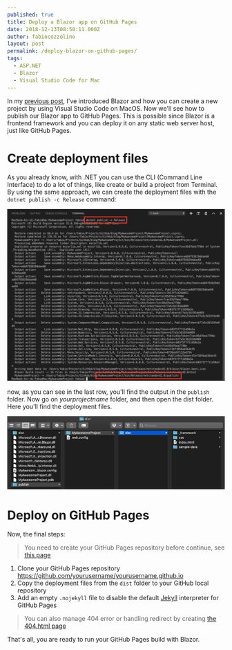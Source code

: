 ```yaml
---
published: true
title: Deploy a Blazor app on GitHub Pages
date: 2018-12-13T08:58:11.000Z
author: fabiocozzolino
layout: post
permalink: /deploy-blazor-on-github-pages/
tags:
  - ASP.NET
  - Blazor
  - Visual Studio Code for Mac
---
```

In my [previous post](http://www.fabiocozzolino.eu/develop-blazor-project-visual-studio-code-mac/), I've introduced Blazor and how you can create a new project by using Visual Studio Code on MacOS. Now we'll see how to publish our Blazor app to GitHub Pages. This is possible since Blazor is a frontend framework and you can deploy it on any static web server host, just like GitHub Pages. 

# Create deployment files
As you already know, with .NET you can use the CLI (Command Line Interface) to do a lot of things, like create or build a project from Terminal. By using the same approach, we can create the deployment files with the `dotnet publish -c Release` command:

![Publish Blazor app](/assets/img/dotnet-publish.png)

now, as you can see in the last row, you'll find the output in the `publish` folder. Now go on *yourprojectname* folder, and then open the dist folder. Here you'll find the deployment files. 

![Deployment files](/assets/img/blazor-deployment-files.png)

# Deploy on GitHub Pages
Now, the final steps:
> You need to create your GitHub Pages repository before continue, see [this page](https://guides.github.com/features/pages/)

1. Clone your GitHub Pages repository https://github.com/yourusername/yourusername.github.io
2. Copy the deployment files from the `dist` folder to your GitHub local repository
3. Add an empty `.nojekyll` file to disable the default [Jekyll](https://github.com/jekyll/jekyll) interpreter for GitHub Pages

> You can also manage 404 error or handling redirect by creating [the 404.html page](https://github.com/blazor-demo/blazor-demo.github.io/blob/master/404.html) 

That's all, you are ready to run your GitHub Pages build with Blazor.
